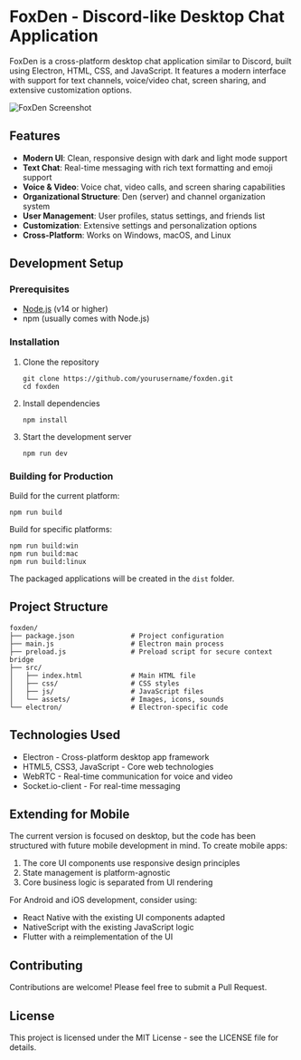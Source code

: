# FoxDen - Discord-like Desktop Chat Application

FoxDen is a cross-platform desktop chat application similar to Discord, built using Electron, HTML, CSS, and JavaScript. It features a modern interface with support for text channels, voice/video chat, screen sharing, and extensive customization options.

![FoxDen Screenshot](screenshot.png)

## Features

- **Modern UI**: Clean, responsive design with dark and light mode support
- **Text Chat**: Real-time messaging with rich text formatting and emoji support
- **Voice & Video**: Voice chat, video calls, and screen sharing capabilities
- **Organizational Structure**: Den (server) and channel organization system
- **User Management**: User profiles, status settings, and friends list
- **Customization**: Extensive settings and personalization options
- **Cross-Platform**: Works on Windows, macOS, and Linux

## Development Setup

### Prerequisites

- [Node.js](https://nodejs.org/) (v14 or higher)
- npm (usually comes with Node.js)

### Installation

1. Clone the repository
   ```
   git clone https://github.com/yourusername/foxden.git
   cd foxden
   ```

2. Install dependencies
   ```
   npm install
   ```

3. Start the development server
   ```
   npm run dev
   ```

### Building for Production

Build for the current platform:
```
npm run build
```

Build for specific platforms:
```
npm run build:win
npm run build:mac
npm run build:linux
```

The packaged applications will be created in the `dist` folder.

## Project Structure

```
foxden/
├── package.json              # Project configuration
├── main.js                   # Electron main process
├── preload.js                # Preload script for secure context bridge
├── src/
│   ├── index.html            # Main HTML file
│   ├── css/                  # CSS styles
│   ├── js/                   # JavaScript files
│   └── assets/               # Images, icons, sounds
└── electron/                 # Electron-specific code
```

## Technologies Used

- Electron - Cross-platform desktop app framework
- HTML5, CSS3, JavaScript - Core web technologies
- WebRTC - Real-time communication for voice and video
- Socket.io-client - For real-time messaging

## Extending for Mobile

The current version is focused on desktop, but the code has been structured with future mobile development in mind. To create mobile apps:

1. The core UI components use responsive design principles
2. State management is platform-agnostic
3. Core business logic is separated from UI rendering

For Android and iOS development, consider using:
- React Native with the existing UI components adapted
- NativeScript with the existing JavaScript logic
- Flutter with a reimplementation of the UI

## Contributing

Contributions are welcome! Please feel free to submit a Pull Request.

## License

This project is licensed under the MIT License - see the LICENSE file for details.
